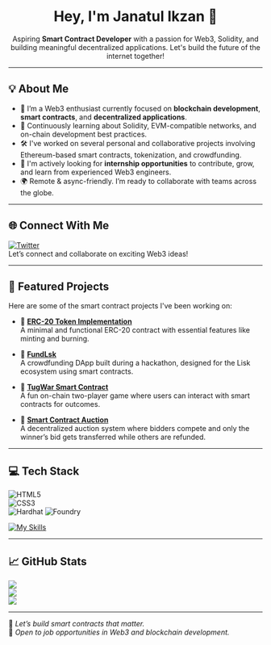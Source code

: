 <h1 align="center">Hey, I'm Janatul Ikzan 👋</h1>

<p align="center">
Aspiring <strong>Smart Contract Developer</strong> with a passion for Web3, Solidity, and building meaningful decentralized applications. Let's build the future of the internet together!
</p>

---

## 💡 About Me

- 🚀 I’m a Web3 enthusiast currently focused on **blockchain development**, **smart contracts**, and **decentralized applications**.
- 🧠 Continuously learning about Solidity, EVM-compatible networks, and on-chain development best practices.
- 🛠️ I've worked on several personal and collaborative projects involving Ethereum-based smart contracts, tokenization, and crowdfunding.
- 🤝 I'm actively looking for **internship opportunities** to contribute, grow, and learn from experienced Web3 engineers.
- 🌍 Remote & async-friendly. I’m ready to collaborate with teams across the globe.

---

## 🌐 Connect With Me

[![Twitter](https://img.shields.io/badge/Twitter-%231DA1F2.svg?logo=Twitter&logoColor=white)](https://twitter.com/jatul_is)  
Let’s connect and collaborate on exciting Web3 ideas!

---

## 📂 Featured Projects

Here are some of the smart contract projects I've been working on:

- 🔹 [**ERC-20 Token Implementation**](https://github.com/Janatulikzan/ERC-20)  
  A minimal and functional ERC-20 contract with essential features like minting and burning.

- 🔹 [**FundLsk**](https://github.com/Janatulikzan/fundLsk)  
  A crowdfunding DApp built during a hackathon, designed for the Lisk ecosystem using smart contracts.

- 🔹 [**TugWar Smart Contract**](https://github.com/Janatulikzan/TugWar-SmartContract)  
  A fun on-chain two-player game where users can interact with smart contracts for outcomes.

- 🔹 [**Smart Contract Auction**](https://github.com/Janatulikzan/SmartContract-Auction)  
  A decentralized auction system where bidders compete and only the winner’s bid gets transferred while others are refunded.

---

## 💻 Tech Stack

![HTML5](https://img.shields.io/badge/html5-%23E34F26.svg?style=for-the-badge&logo=html5&logoColor=white)  
![CSS3](https://img.shields.io/badge/css3-%231572B6.svg?style=for-the-badge&logo=css3&logoColor=white)  
![Hardhat](https://img.shields.io/badge/Hardhat-323232?style=for-the-badge&logo=ethereum&logoColor=yellow)
![Foundry](https://img.shields.io/badge/Foundry-black?style=for-the-badge&logo=forge&logoColor=white)

[![My Skills](https://skillicons.dev/icons?i=solidity,typescript,js,react,vercel,nodejs,ipfs,git,github,vscode,vite&perline=8)](https://skillicons.dev)

---

## 📈 GitHub Stats

![](https://github-readme-stats.vercel.app/api?username=Janatulikzan&theme=radical&hide_border=false&include_all_commits=true&count_private=true)  
![](https://github-readme-streak-stats.herokuapp.com/?user=Janatulikzan&theme=radical&hide_border=false)  
![](https://github-readme-stats.vercel.app/api/top-langs/?username=Janatulikzan&theme=radical&hide_border=false&layout=compact)

---

🚀 *Let’s build smart contracts that matter.*  
📩 *Open to job opportunities in Web3 and blockchain development.*
